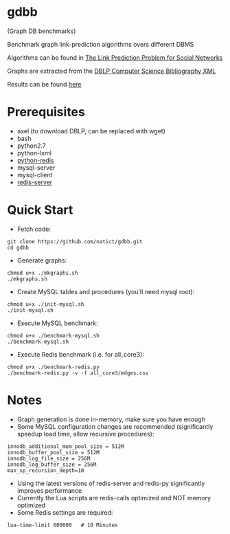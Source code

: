 gdbb
====
(Graph DB benchmarks)

Benchmark graph link-prediction algorithms overs different DBMS

Algorithms can be found in [The Link Prediction Problem for Social Networks](http://www.cs.cornell.edu/home/kleinber/link-pred.pdf)

Graphs are extracted from the [DBLP Computer Science Bibliography XML](http://dblp.uni-trier.de/xml/)

Results can be found [here](https://docs.google.com/spreadsheet/ccc?key=0AiFl0Xaks4G-dG9jZnJWWTF1cG5DZ0hjZk52d0JPMVE#gid=1)

Prerequisites
=============
* axel (to download DBLP, can be replaced with wget)
* bash
* python2.7
* python-lxml
* [python-redis](https://github.com/andymccurdy/redis-py)
* mysql-server
* mysql-client
* [redis-server](http://redis.io/topics/quickstart)

Quick Start
===========
* Fetch code:

```
git clone https://github.com/natict/gdbb.git
cd gdbb
```

* Generate graphs:

```
chmod u+x ./mkgraphs.sh
./mkgraphs.sh
```

* Create MySQL tables and procedures (you'll need mysql root):

```
chmod u+x ./init-mysql.sh
./init-mysql.sh
```

* Execute MySQL benchmark:

```
chmod u+x ./benchmark-mysql.sh
./benchmark-mysql.sh
```

* Execute Redis benchmark (i.e. for all_core3):

```
chmod u+x ./benchmark-redis.py
./benchmark-redis.py -v -f all_core3/edges.csv
```

Notes
=====
* Graph generation is done in-memory, make sure you have enough
* Some MySQL configuration changes are recommended (significantly speedup load time, allow recursive procedures):

```
innodb_additional_mem_pool_size = 512M
innodb_buffer_pool_size = 512M
innodb_log_file_size = 256M
innodb_log_buffer_size = 256M
max_sp_recursion_depth=10
```

* Using the latest versions of redis-server and redis-py significantly improves performance
* Currently the Lua scripts are redis-calls optimized and NOT memory optimized
* Some Redis settings are required:

```
lua-time-limit 600000	# 10 Minutes
```
